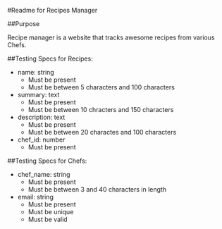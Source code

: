 #Readme for Recipes Manager

##Purpose

Recipe manager is a website that tracks awesome recipes from various Chefs.

##Testing Specs for Recipes:

* name: string
    * Must be present
    * Must be between 5 characters and 100 characters
* summary: text
    * Must be present
    * Must be between 10 chracters and 150 characters
* description: text
    * Must be present
    * Must be between 20 charactes and 100 characters
* chef_id: number
    * Must be present

##Testing Specs for Chefs:

* chef_name: string
    * Must be present
    * Must be between 3 and 40 characters in length
* email: string
    * Must be present
    * Must be unique
    * Must be valid